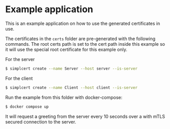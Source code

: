 # Example application

This is an example application on how to use the generated certificates in use.

The certificates in the `certs` folder are pre-generated with the following commands.
The root certs path is set to the cert path inside this example so it will use the 
special root certificate for this example only.

For the server
```bash
$ simplcert create --name Server --host server --is-server
```

For the client
```bash
$ simplcert create --name Client --host client --is-server
```

Run the example from this folder with docker-compose:
```bash
$ docker compose up
```

It will request a greeting from the server every 10 seconds over a with mTLS secured
connection to the server.
